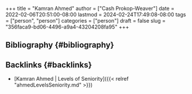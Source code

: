 +++
title = "Kamran Ahmed"
author = ["Cash Prokop-Weaver"]
date = 2022-02-06T20:51:00-08:00
lastmod = 2024-02-24T17:49:08-08:00
tags = ["person", "person"]
categories = ["person"]
draft = false
slug = "356faca9-bd06-4496-a9a4-43204208fa95"
+++

## Bibliography {#bibliography}

<style>.csl-entry{text-indent: -1.5em; margin-left: 1.5em;}</style><div class="csl-bib-body">
</div>


## Backlinks {#backlinks}

-   [Kamran Ahmed | Levels of Seniority]({{< relref "ahmedLevelsSeniority.md" >}})
